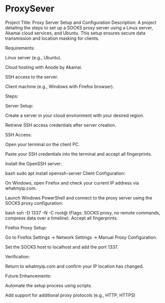 # ProxySever
Project Title: Proxy Server Setup and Configuration
Description: A project detailing the steps to set up a SOCKS proxy server using a Linux server, Akamai cloud services, and Ubuntu. This setup ensures secure data transmission and location masking for clients.

Requirements:

Linux server (e.g., Ubuntu).

Cloud hosting with Anode by Akamai.

SSH access to the server.

Client machine (e.g., Windows with Firefox browser).

Steps:

Server Setup:

Create a server in your cloud environment with your desired region.

Retrieve SSH access credentials after server creation.

SSH Access:

Open your terminal on the client PC.

Paste your SSH credentials into the terminal and accept all fingerprints.

Install the OpenSSH server:

bash
sudo apt install openssh-server
Client Configuration:

On Windows, open Firefox and check your current IP address via whatmyip.com.

Launch Windows PowerShell and connect to the proxy server using the SOCKS proxy configuration:

bash
ssh -D 1337 -N -C root@<proxy-server-IP>
(Flags: SOCKS proxy, no remote commands, compress data over a timeline). Accept all fingerprints.

Firefox Proxy Setup:

Go to Firefox Settings -> Network Settings -> Manual Proxy Configuration.

Set the SOCKS host to localhost and add the port 1337.

Verification:

Return to whatmyip.com and confirm your IP location has changed.

Future Enhancements:

Automate the setup process using scripts.

Add support for additional proxy protocols (e.g., HTTP, HTTPS)
